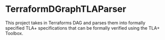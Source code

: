 # TerraformDGraphTLAParser
This project takes in Terraforms DAG and parses them into formally specified TLA+ specifications that can be formally verified using the TLA+ Toolbox.
